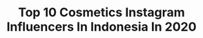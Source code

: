 ---
title: Top 10 Cosmetics Instagram Influencers In Indonesia In 2020
description: >-
  Find top cosmetics Instagram influencers in Indonesia in 2020. Most popular hashtags: #yenjiimakeup #dirumahaja #makeuplook #newzealand.
platform: Instagram
profiles:
  - username: "huangwesley"
    fullname: >-
      Wesley Huang
    location: "Indonesia"
    followers: 62441
    engagement: 759
    commentsToLikes: 0.017350
    avatar: "https://scontent-ams4-1.cdninstagram.com/v/t51.2885-19/s320x320/69666448_371632713715077_6700664339180814336_n.jpg?_nc_ht=scontent-ams4-1.cdninstagram.com&_nc_ohc=ErkvzPm-UbcAX9MXSZI&oh=a145d2ad43c3521eaa8ff041c435f45b&oe=5EB97B26"
    verified: false
    hashtags: "#cute, #ootd, #albawatch, #samoyed"
  - username: "wirda_mansur"
    fullname: >-
      𝐖 𝐢 𝐫 𝐝 𝐚 𝐌 𝐚 𝐧 𝐬 𝐮 𝐫
    location: "Indonesia"
    followers: 2535499
    engagement: 829
    commentsToLikes: 0.007830
    avatar: "https://scontent-ams4-1.cdninstagram.com/v/t51.2885-19/s320x320/84030970_548235096044161_3696586559626149888_n.jpg?_nc_ht=scontent-ams4-1.cdninstagram.com&_nc_ohc=C9ONVOgc3TwAX-IglEI&oh=ac3075b330b57ee7f300438f2ec3c8c0&oe=5EBACB45"
    verified: true
    hashtags: "#visitindonesia, #bali, #dreamday2019, #beauty"
  - username: "khadijahazzahra_owner"
    fullname: >-
      Khadijah Azzahra
    location: "Indonesia"
    followers: 182536
    engagement: 417
    commentsToLikes: 0.009785
    avatar: "https://scontent-lht6-1.cdninstagram.com/v/t51.2885-19/s320x320/92280318_648613952607441_6255743643286503424_n.jpg?_nc_ht=scontent-lht6-1.cdninstagram.com&_nc_ohc=DiLj1pjN1poAX-qEmGl&oh=b22f4e2428ba919c7f0887daf676e7c9&oe=5EB9B33E"
    verified: false
    hashtags: "#udahpakestoking, #kaoskakiwarnakulit, #pejuangkehidupan"
  - username: "yessikanandya"
    fullname: >-
      Yessika Nandya
    location: "Indonesia"
    followers: 7967
    engagement: 488
    commentsToLikes: 0.044997
    avatar: "https://scontent-lhr8-1.cdninstagram.com/v/t51.2885-19/s320x320/56281729_2235388213395371_6996862493846929408_n.jpg?_nc_ht=scontent-lhr8-1.cdninstagram.com&_nc_ohc=OxUSV_9TprAAX_HHOJR&oh=15989905d5045ee1efea60e1917e3ccf&oe=5EB97ED2"
    verified: false
    hashtags: "#magicbeautysky, #bismilah2020, #resolusi2020, #selfreminder"
  - username: "yenjii2906"
    fullname: >-
      YENJII MAKEUP
    location: "Indonesia"
    followers: 71289
    engagement: 955
    commentsToLikes: 0.005387
    avatar: "https://scontent-ams4-1.cdninstagram.com/v/t51.2885-19/s320x320/91396294_238314297340934_4020012144069181440_n.jpg?_nc_ht=scontent-ams4-1.cdninstagram.com&_nc_ohc=j6f4q77HujMAX_ahzMD&oh=f49e4d2cb6e9fa379ea6cccaac44d3ad&oe=5EB38093"
    verified: false
    hashtags: "#makeupaddict, #skincaretips, #makeuplover, #harleyquinn"
  - username: "evanurlitaa"
    fullname: >-
      Eva nurlita
    location: "Indonesia"
    followers: 53178
    engagement: 157
    commentsToLikes: 0.011877
    avatar: "https://scontent-lax3-1.cdninstagram.com/v/t51.2885-19/s320x320/79175903_519567951970026_6586031254028681216_n.jpg?_nc_ht=scontent-lax3-1.cdninstagram.com&_nc_ohc=uCtVoXvKWKAAX-tWlOC&oh=473e2d3862f31d3efa23a728f54e35e0&oe=5E9F71F2"
    verified: false
    hashtags: ""
  - username: "azrilradzi"
    fullname: >-
      azrilradzi
    location: "Indonesia"
    followers: 102726
    engagement: 221
    commentsToLikes: 0.050139
    avatar: "https://scontent-lhr8-1.cdninstagram.com/v/t51.2885-19/s320x320/82402449_522428968398611_3420264890835664896_n.jpg?_nc_ht=scontent-lhr8-1.cdninstagram.com&_nc_ohc=yGMbcSGhviEAX_OFfrd&oh=5e0506dd1b9182e6b7a569a41a5eca9a&oe=5EBA15D2"
    verified: true
    hashtags: "#clean, #stayclean, #quickdry, #corona"
  - username: "nanamirdad_"
    fullname: >-
      Nana Mirdad
    location: "Indonesia"
    followers: 2786242
    engagement: 148
    commentsToLikes: 0.004326
    avatar: "https://scontent-lga3-1.cdninstagram.com/v/t51.2885-19/s320x320/92124863_340451896911386_3415458500308893696_n.jpg?_nc_ht=scontent-lga3-1.cdninstagram.com&_nc_ohc=5GrKB5morxQAX984Vyv&oh=2085a8027f42f63b4bc267cee0749cae&oe=5EB36576"
    verified: true
    hashtags: "#family, #iloveyou, #lorealparisid, #prayingforthebest"
  - username: "feeyaiskandar"
    fullname: >-
      feeyaiskandar
    location: "Indonesia"
    followers: 616983
    engagement: 82
    commentsToLikes: 0.013703
    avatar: "https://scontent-ams4-1.cdninstagram.com/v/t51.2885-19/s320x320/84358526_502402653658156_8618599920993042432_n.jpg?_nc_ht=scontent-ams4-1.cdninstagram.com&_nc_ohc=jN9BVWNfMkgAX9HShRC&oh=bc8f01be864b84f2efc0dbd6751af01c&oe=5EB84F29"
    verified: true
    hashtags: "#suriafm, #stayhome, #stayathome, #berryfull"
  - username: "kayla.nadira"
    fullname: >-
      Kayla Nadira Cut Almi
    location: "Indonesia"
    followers: 1097034
    engagement: 818
    commentsToLikes: 0.004570
    avatar: "https://scontent-amt2-1.cdninstagram.com/v/t51.2885-19/s320x320/66652369_422917278316504_8270285825703411712_n.jpg?_nc_ht=scontent-amt2-1.cdninstagram.com&_nc_ohc=TJ3TFRTC0fUAX8Bpl2y&oh=feb8db1d63ebad8914c04f56d0f1ad20&oe=5EB30576"
    verified: false
    hashtags: "#pesantren, #alquran, #sekolah, #islam"
---